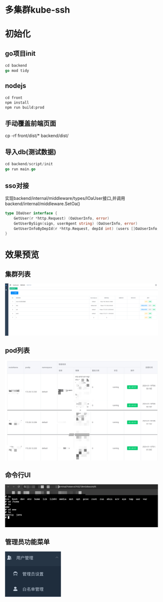 # 多集群kube-ssh

# 初始化

## go项目init

```go
cd backend
go mod tidy
```

## nodejs

```shell
cd front
npm install
npm run build:prod
```

## 手动覆盖前端页面

cp -rf front/dist/* backend/dist/

## 导入db(测试数据)
```go
cd backend/script/init
go run main.go
```

## sso对接

实现backend/internal/middleware/types/IOaUser接口,并调用backend/internal/middleware.SetOa()
```go
type IOaUser interface {
	GetUser(r *http.Request) (OaUserInfo, error)
	GetUserBySign(sign, userAgent string) (OaUserInfo, error)
	GetUserInfoByDepId(r *http.Request, depId int) (users []OaUserInfo, err error)
}
```

# 效果预览

## 集群列表
![集群列表](https://github.com/lwl1989/kube-ssh/blob/main/docs/clusters.png?raw=true)

## pod列表
![pod列表](https://github.com/lwl1989/kube-ssh/blob/main/docs/pods.png?raw=true)

## 命令行UI
![命令行UI](https://github.com/lwl1989/kube-ssh/blob/main/docs/terminal.png?raw=true)

## 管理员功能菜单
![img.png](https://github.com/lwl1989/kube-ssh/blob/main/docs/manager.png?raw=true)
